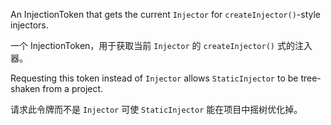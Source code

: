 An InjectionToken that gets the current `Injector` for `createInjector()`-style injectors.

一个 InjectionToken，用于获取当前 `Injector` 的 `createInjector()` 式的注入器。

Requesting this token instead of `Injector` allows `StaticInjector` to be tree-shaken from a
project.

请求此令牌而不是 `Injector` 可使 `StaticInjector` 能在项目中摇树优化掉。
